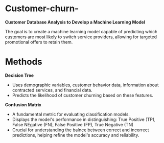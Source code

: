 # Customer-churn-
**Customer Database Analysis to Develop a Machine Learning Model**

The goal is to create a machine learning model capable of predicting which customers are most likely to switch service providers, allowing for targeted promotional offers to retain them.

# Methods
**Decision Tree** 
- Uses demographic variables, customer behavior data, information about contracted services, and financial data.
- Predicts the likelihood of customer churning based on these features.

**Confusion Matrix**
- A fundamental metric for evaluating classification models.
- Displays the model's performance in distinguishing: True Positive (TP), False NEgative (FN), False Positive (FP), True Negative (TN)
- Crucial for understanding the balnce between correct and incorrect predictions, helping refine the model's accuracy and reliability.
